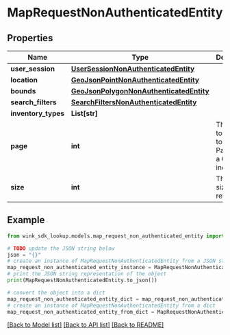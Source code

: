 # MapRequestNonAuthenticatedEntity


## Properties

Name | Type | Description | Notes
------------ | ------------- | ------------- | -------------
**user_session** | [**UserSessionNonAuthenticatedEntity**](UserSessionNonAuthenticatedEntity.md) |  | 
**location** | [**GeoJsonPointNonAuthenticatedEntity**](GeoJsonPointNonAuthenticatedEntity.md) |  | [optional] 
**bounds** | [**GeoJsonPolygonNonAuthenticatedEntity**](GeoJsonPolygonNonAuthenticatedEntity.md) |  | [optional] 
**search_filters** | [**SearchFiltersNonAuthenticatedEntity**](SearchFiltersNonAuthenticatedEntity.md) |  | [optional] 
**inventory_types** | **List[str]** |  | [optional] 
**page** | **int** | The page to paginate to. Note: Page uses a 0-based index. | [optional] [default to 0]
**size** | **int** | The result size to return. | [optional] [default to 10]

## Example

```python
from wink_sdk_lookup.models.map_request_non_authenticated_entity import MapRequestNonAuthenticatedEntity

# TODO update the JSON string below
json = "{}"
# create an instance of MapRequestNonAuthenticatedEntity from a JSON string
map_request_non_authenticated_entity_instance = MapRequestNonAuthenticatedEntity.from_json(json)
# print the JSON string representation of the object
print(MapRequestNonAuthenticatedEntity.to_json())

# convert the object into a dict
map_request_non_authenticated_entity_dict = map_request_non_authenticated_entity_instance.to_dict()
# create an instance of MapRequestNonAuthenticatedEntity from a dict
map_request_non_authenticated_entity_from_dict = MapRequestNonAuthenticatedEntity.from_dict(map_request_non_authenticated_entity_dict)
```
[[Back to Model list]](../README.md#documentation-for-models) [[Back to API list]](../README.md#documentation-for-api-endpoints) [[Back to README]](../README.md)


